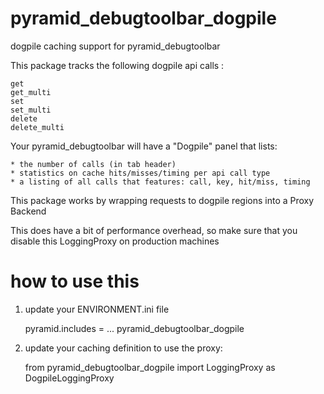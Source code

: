 pyramid_debugtoolbar_dogpile
============================

dogpile caching support for pyramid_debugtoolbar

This package tracks the following dogpile api calls :

	get
	get_multi
	set
	set_multi
	delete
	delete_multi

Your pyramid_debugtoolbar will have a "Dogpile" panel that lists:

	* the number of calls (in tab header)
	* statistics on cache hits/misses/timing per api call type
	* a listing of all calls that features: call, key, hit/miss, timing

This package works by wrapping requests to dogpile regions into a Proxy Backend

This does have a bit of performance overhead, so make sure that you disable this LoggingProxy on production machines


how to use this
===============


1. update your ENVIRONMENT.ini file

	pyramid.includes = ... pyramid_debugtoolbar_dogpile


2. update your caching definition to use the proxy:

	from pyramid_debugtoolbar_dogpile import LoggingProxy as DogpileLoggingProxy


